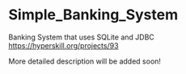 # Simple_Banking_System
Banking System that uses SQLite and JDBC 
https://hyperskill.org/projects/93

More detailed description will be added soon!
